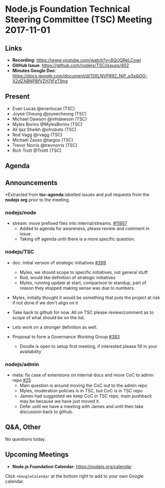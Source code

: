 # Node.js Foundation Technical Steering Committee (TSC) Meeting 2017-11-01

## Links

* **Recording**: https://www.youtube.com/watch?v=8QUQReLCnwI
* **GitHub Issue**: https://github.com/nodejs/TSC/issues/402
* **Minutes Google Doc**: https://docs.google.com/document/d/13XLNVP892_NiP_q3sibDG-X2dZABNPBfVZH7tFzT9ng

## Present
* Evan Lucas @evanlucas (TSC)
* Joyee Cheung @joyeecheung (TSC)
* Michael Dawson @mhdawson (TSC)
* Myles Borins @MylesBorins (TSC)
* Ali Ijaz Sheikh @ofrobots (TSC)
* Rod Vagg @rvagg (TSC)
* Michaël Zasso @targos (TSC)
* Trevor Norris @trevnorris (TSC)
* Rich Trott @Trottt (TSC)

## Agenda

## Announcements

*Extracted from **tsc-agenda** labelled issues and pull requests from the **nodejs org** prior to the meeting.

### nodejs/node

* stream: move prefixed files into internal/streams. [#11957](https://github.com/nodejs/node/pull/11957)
  * Added to agenda for awareness, please review and comment in issue.
  * Taking off agenda until there is a more specific question.

### nodejs/TSC

* doc: initial version of strategic initiatives [#399](https://github.com/nodejs/TSC/pull/399)
  * Myles, we should scope to specific initiatives, not general stuff
  * Rod, would like definition of strategic initiatives
  * Myles, running update at start, comparison to standup, part of reason they stopped
    making sense was due to numbers.
 * Myles, initially thought it would be something that puts the project at risk if not done
  if we don't align on it
 * Take back to github for now.  All on TSC please review/comment as to scope of what should
  be on the list.
 * Lets work on a stronger definition as well.

* Proposal to form a Governance Working Group [#383](https://github.com/nodejs/TSC/issues/383)
  * Doodle is open to setup first meeting, if interested please fill in your availability

### nodejs/admin

* meta: fix case of extensions on internal docs and move CoC to admin repo [#25](https://github.com/nodejs/admin/pull/25)
  * Main question is around moving the CoC out to the admin repo
  * Myles, moderation policies is in TSC, but CoC is in TSC repo
  * James had suggested we keep CoC in TSC repo, main pushback may be
    because we have just moved it.
  * Defer until we have a meeting with James and until then take discussion back to
    github.

## Q&A, Other

No questions today.

## Upcoming Meetings

* **Node.js Foundation Calendar**: https://nodejs.org/calendar

Click `+GoogleCalendar` at the bottom right to add to your own Google calendar.
